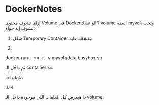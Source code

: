# DockerNotes


 إزاي تشوف محتوى Volume في Docker؟
لو عندك volume اسمه myvol، وتحب تشوف إيه جواه:

1. شغّل Temporary Container يفتحلك عليه:

2. 
docker run --rm -it -v myvol:/data busybox sh


ثم داخل الـ container ده:




cd /data


ls -l


دا هيعرض كل الملفات اللي موجودة داخل الـ volume.

